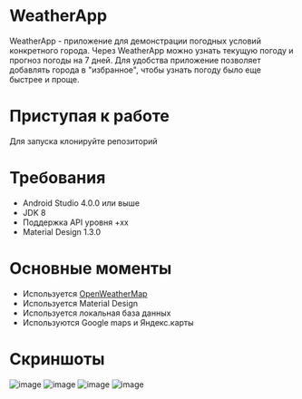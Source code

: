 # WeatherApp
WeatherApp - приложение для демонстрации погодных условий конкретного города. Через WeatherApp можно узнать текущую погоду и прогноз погоды на 7 дней.
Для удобства приложение позволяет добавлять города в "избранное", чтобы узнать погоду было еще быстрее и проще.

# Приступая к работе
Для запуска клонируйте репозиторий

# Требования
- Android Studio 4.0.0 или выше
- JDK 8
- Поддержка API уровня +хх
- Material Design 1.3.0
# Основные моменты
- Используется [OpenWeatherMap](https://openweathermap.org)
- Используется Material Design
- Используется локальная база данных
- Используются Google maps и Яндекс.карты
# Скриншоты
![image](https://user-images.githubusercontent.com/45264232/111528701-86a65000-8772-11eb-8ff8-85ed9cd8891c.png)
![image](https://user-images.githubusercontent.com/45264232/111528769-902fb800-8772-11eb-89aa-de90561fc81f.png)
![image](https://user-images.githubusercontent.com/45264232/111528941-a76ea580-8772-11eb-8079-a05bc1d78ee7.png)
![image](https://user-images.githubusercontent.com/45264232/111528964-ad648680-8772-11eb-8279-68da42cf44b6.png)


